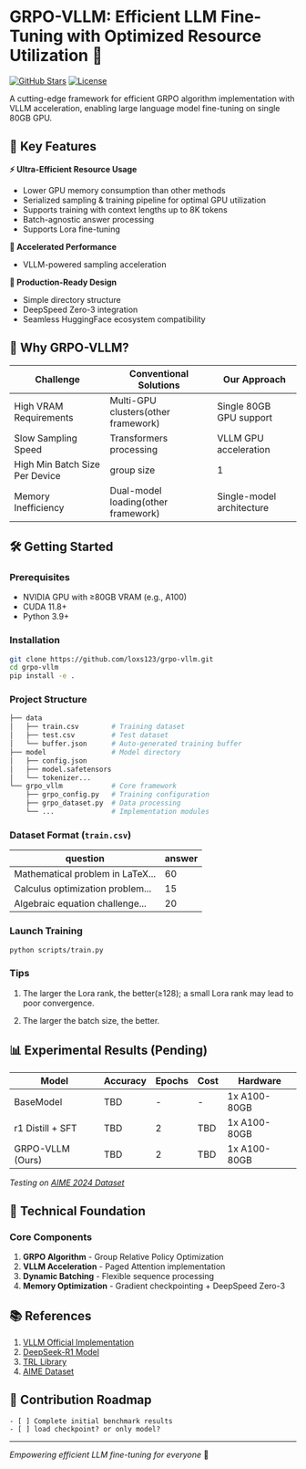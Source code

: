# GRPO-VLLM: Efficient LLM Fine-Tuning with Optimized Resource Utilization 🚀

[![GitHub Stars](https://img.shields.io/github/stars/loxs123/grpo-vllm?style=social)](https://github.com/loxs123/grpo-vllm)
[![License](https://img.shields.io/badge/License-MIT-blue.svg)](https://opensource.org/licenses/MIT)

A cutting-edge framework for efficient GRPO algorithm implementation with VLLM acceleration, enabling large language model fine-tuning on single 80GB GPU.

## 🌟 Key Features

**⚡ Ultra-Efficient Resource Usage**
- Lower GPU memory consumption than other methods
- Serialized sampling & training pipeline for optimal GPU utilization
- Supports training with context lengths up to 8K tokens
- Batch-agnostic answer processing
- Supports Lora fine-tuning

**🚀 Accelerated Performance**
- VLLM-powered sampling acceleration

**🧩 Production-Ready Design**
- Simple directory structure
- DeepSpeed Zero-3 integration
- Seamless HuggingFace ecosystem compatibility

## 🎯 Why GRPO-VLLM?

| Challenge                  | Conventional Solutions | Our Approach               |
|----------------------------|------------------------|----------------------------|
| High VRAM Requirements     | Multi-GPU clusters(other framework)     | Single 80GB GPU support    |
| Slow Sampling Speed        | Transformers processing   | VLLM GPU acceleration      |
| High Min Batch Size Per Device  | group size   | 1   |
| Memory Inefficiency        | Dual-model loading(other framework)     | Single-model architecture  |

## 🛠️ Getting Started

### Prerequisites
- NVIDIA GPU with ≥80GB VRAM (e.g., A100)
- CUDA 11.8+
- Python 3.9+

### Installation
```bash
git clone https://github.com/loxs123/grpo-vllm.git
cd grpo-vllm
pip install -e .
```

### Project Structure
```bash
├── data
│   ├── train.csv        # Training dataset
│   ├── test.csv         # Test dataset
│   └── buffer.json      # Auto-generated training buffer
├── model                # Model directory
│   ├── config.json
│   ├── model.safetensors
│   └── tokenizer...
└── grpo_vllm            # Core framework
    ├── grpo_config.py   # Training configuration
    ├── grpo_dataset.py  # Data processing
    └── ...              # Implementation modules
```

### Dataset Format (`train.csv`)
| question                                   | answer |
|-------------------------------------------|--------|
| Mathematical problem in LaTeX...          | 60     |
| Calculus optimization problem...          | 15     |
| Algebraic equation challenge...           | 20     |

### Launch Training
```bash
python scripts/train.py
```

### Tips

1. The larger the Lora rank, the better(≥128); a small Lora rank may lead to poor convergence.

2. The larger the batch size, the better.


## 📊 Experimental Results (Pending)

| Model                | Accuracy | Epochs | Cost | Hardware      |
|----------------------|----------|--------|------|---------------|
| BaseModel            | TBD      | -      | -    | 1x A100-80GB  |
| r1 Distill + SFT     | TBD      | 2      | TBD  | 1x A100-80GB  |
| GRPO-VLLM (Ours)     | TBD      | 2      | TBD  | 1x A100-80GB  |

*Testing on [AIME 2024 Dataset](https://huggingface.co/datasets/Maxwell-Jia/AIME_2024)*

## 🧠 Technical Foundation

### Core Components
1. **GRPO Algorithm** - Group Relative Policy Optimization
2. **VLLM Acceleration** - Paged Attention implementation
3. **Dynamic Batching** - Flexible sequence processing
4. **Memory Optimization** - Gradient checkpointing + DeepSpeed Zero-3


## 📚 References
1. [VLLM Official Implementation](https://github.com/vllm-project/vllm)
2. [DeepSeek-R1 Model](https://huggingface.co/deepseek-ai/DeepSeek-R1-Distill-Qwen-7B)
3. [TRL Library](https://github.com/huggingface/trl)
4. [AIME Dataset](https://huggingface.co/datasets/di-zhang-fdu/AIME_1983_2024)

## 🤝 Contribution Roadmap
    - [ ] Complete initial benchmark results
    - [ ] load checkpoint? or only model?
---

*Empowering efficient LLM fine-tuning for everyone* 🤖
